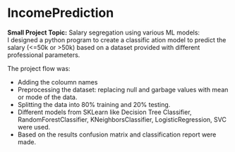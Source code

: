# IncomePrediction
**Small Project Topic:** Salary segregation using various
ML models:  
I designed a python program to create a classific
ation model to predict the salary (<=50k or >50k)
based on a dataset provided with different professional parameters.  

The project flow was:  

- Adding the coloumn names
- Preprocessing the dataset: replacing null and garbage values with mean or mode of the data.  
- Splitting the data into 80% training and 20% testing.
- Different models from SKLearn like Decision Tree Classifier, RandomForestClassifier, KNeighborsClassifier, LogisticRegression, SVC were used.  
- Based on the results confusion matrix and classification report were made.
